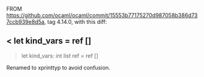 FROM https://github.com/ocaml/ocaml/commit/15553b77175270d987058b386d737ccb939e8d5a,
tag 4.14.0, with this diff:

< let kind_vars = ref []
---
> let kind_vars: int list ref = ref []


Renamed to xprinttyp to avoid confusion.
